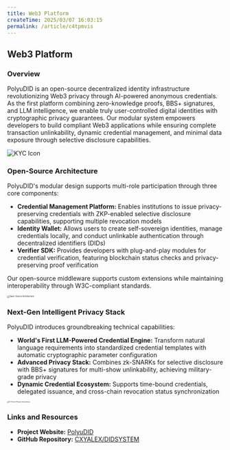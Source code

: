 ```yaml
---
title: Web3 Platform
createTime: 2025/03/07 16:03:15
permalink: /article/c4tpmvis
---
```

## Web3 Platform

### Overview

PolyuDID is an open-source decentralized identity infrastructure revolutionizing Web3 privacy through AI-powered anonymous credentials. As the first platform combining zero-knowledge proofs, BBS+ signatures, and LLM intelligence, we enable truly user-controlled digital identities with cryptographic privacy guarantees. Our modular system empowers developers to build compliant Web3 applications while ensuring complete transaction unlinkability, dynamic credential management, and minimal data exposure through selective disclosure capabilities.

![KYC Icon](../data/research_fig/overview.svg)

### Open-Source Architecture

PolyuDID's modular design supports multi-role participation through three core components:

- **Credential Management Platform:** Enables institutions to issue privacy-preserving credentials with ZKP-enabled selective disclosure capabilities, supporting multiple revocation models
- **Identity Wallet:** Allows users to create self-sovereign identities, manage credentials locally, and conduct unlinkable authentication through decentralized identifiers (DIDs)
- **Verifier SDK:** Provides developers with plug-and-play modules for credential verification, featuring blockchain status checks and privacy-preserving proof verification

Our open-source middleware supports custom extensions while maintaining interoperability through W3C-compliant standards.

<img src="../data/research_fig/component.svg" alt="Open-Source Architecture" style="zoom:33%;" />

### Next-Gen Intelligent Privacy Stack

PolyuDID introduces groundbreaking technical capabilities:

- **World's First LLM-Powered Credential Engine:** Transform natural language requirements into standardized credential templates with automatic cryptographic parameter configuration
- **Advanced Privacy Stack:** Combines zk-SNARKs for selective disclosure with BBS+ signatures for multi-show unlinkability, achieving military-grade privacy
- **Dynamic Credential Ecosystem:** Supports time-bound credentials, delegated issuance, and cross-chain revocation status synchronization

<img src="../data/research_fig/tech.svg" alt="AI-Driven Privacy Innovations" style="zoom: 25%;" />

### Links and Resources  

- **Project Website:** [PolyuDID](https://111.230.179.154/)  
- **GitHub Repository:** [CXYALEX/DIDSYSTEM](https://github.com/CXYALEX/DIDSYSTEM)  